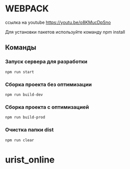 # WEBPACK

ссылка на youtube
https://youtu.be/o8KMucDpSno

Для установки пакетов используйте команду npm install

## Команды

### Запуск сервера для разработки
```shell
npm run start
```

### Сборка проекта без оптимизации
```shell
npm run build-dev
```

### Сборка проекта с оптимизацией
```shell
npm run build-prod
```

### Очистка папки dist
```shell
npm run clear
```
# urist_online
